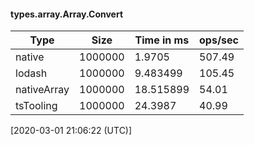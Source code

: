 #### types.array.Array.Convert

| Type | Size       | Time in ms | ops/sec |
|------|------------|------------|---------|
| native | 1000000 | 1.9705 | 507.49 |
| lodash | 1000000 | 9.483499 | 105.45 |
| nativeArray | 1000000 | 18.515899 | 54.01 |
| tsTooling | 1000000 | 24.3987 | 40.99 |

[2020-03-01 21:06:22 (UTC)]
